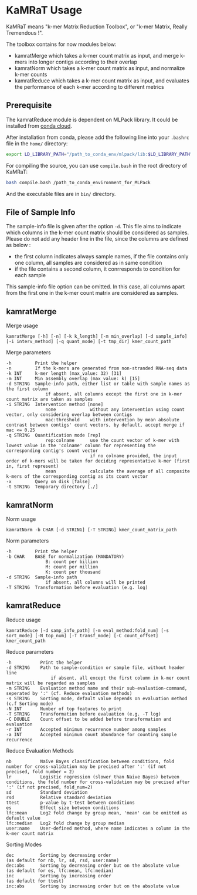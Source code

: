 # KaMRaT Usage

KaMRaT means "k-mer Matrix Reduction Toolbox", or "k-mer Matrix, Really Tremendous !".

The toolbox contains for now modules below:

- kamratMerge which takes a k-mer count matrix as input, and merge k-mers into longer contigs according to their overlap
- kamratNorm which takes a k-mer count matrix as input, and normalize k-mer counts
- kamratReduce which takes a k-mer count matrix as input, and evaluates the performance of each k-mer according to different metrics

## Prerequisite

The kamratReduce module is dependent on MLPack library. It could be installed from [conda cloud](https://anaconda.org/conda-forge/mlpack).

After installation from conda, please add the following line into your ```.bashrc``` file in the ```home/``` directory:

```bash
export LD_LIBRARY_PATH="/path_to_conda_env/mlpack/lib:$LD_LIBRARY_PATH"
```

For compiling the source, you can use ```compile.bash``` in the root directory of KaMRaT:

```bash
bash compile.bash /path_to_conda_environment_for_MLPack
```

And the executable files are in ```bin/``` directory.

## File of Sample Info

The sample-info file is given after the option ```-d```. This file aims to indicate which columns in the k-mer count matrix should be considered as samples. Please do not add any header line in the file, since the columns are defined as below :

- the first column indicates always sample names, if the file contains only one column, all samples are considered as in same condition
- if the file contains a second column, it conrresponds to condition for each sample

This sample-info file option can be omitted. In this case, all columns apart from the first one in the k-mer count matrix are considered as samples.

## kamratMerge

Merge usage

```text
kamratMerge [-h] [-n] [-k k_length] [-m min_overlap] [-d sample_info] [-i interv_method] [-q quant_mode] [-t tmp_dir] kmer_count_path
```

Merge parameters

```text
-h         Print the helper
-n         If the k-mers are generated from non-stranded RNA-seq data
-k INT     k-mer length (max_value: 32) [31]
-m INT     Min assembly overlap (max_value: k) [15]
-d STRING  Sample-info path, either list or table with sample names as the first column
               if absent, all columns except the first one in k-mer count matrix are taken as samples
-i STRING  Intervention method [none]
               none             without any intervention using count vector, only considering overlap between contigs
               mac:threshold    with intervention by mean absolute contrast between contigs' count vectors, by default, accept merge if mac <= 0.25
-q STRING  Quantification mode [rep]
               rep:colname      use the count vector of k-mer with lowest value in the 'colname' column for representing the corresponding contig's count vector
                                if no colname provided, the input order of k-mers will be taken for deciding representative k-mer (first in, first represent)
               mean             calculate the average of all composite k-mers of the corresponding contig as its count vector
-x         Query on disk [false]
-t STRING  Temporary directory [./]
```

## kamratNorm

Norm usage

```text
kamratNorm -b CHAR [-d STRING] [-T STRING] kmer_count_matrix_path
```

Norm parameters

```text
-h         Print the helper
-b CHAR    BASE for normalization (MANDATORY)
               B: count per billion
               M: count per million
               K: count per thousand
-d STRING  Sample-info path
               if absent, all columns will be printed
-T STRING  Transformation before evaluation (e.g. log)
```

## kamratReduce

Reduce usage

```text
kamratReduce [-d samp_info_path] [-m eval_method:fold_num] [-s sort_mode] [-N top_num] [-T transf_mode] [-C count_offset] kmer_count_path
```

Reduce parameters

```text
-h           Print the helper
-d STRING    Path to sample-condition or sample file, without header line
                 if absent, all except the first column in k-mer count matrix will be regarded as samples
-m STRING    Evaluation method name and their sub-evaluation-command, seperated by ':' (cf. Reduce evaluation methods)
-s STRING    Sorting mode, default value depends on evaluation method (c.f Sorting mode)
-N INT       Number of top features to print
-T STRING    Transformation before evaluation (e.g. -T log)
-C DOUBLE    Count offset to be added before transformation and evaluation
-r INT       Accepted minimum recurrence number among samples
-a INT       Accepted minimum count abundance for counting sample recurrence
```

Reduce Evaluation Methods

```text
nb           Naïve Bayes classification between conditions, fold number for cross-validation may be precised after ':' (if not precised, fold number = 2)
lr           Logistic regression (slower than Naive Bayes) between conditions, the fold number for cross-validation may be precised after ':' (if not precised, fold_num=2)
sd           Standard deviation
rsd          Relative standard deviation
ttest        p-value by t-test between conditions
es           Effect size between conditions
lfc:mean     Log2 fold change by group mean, 'mean' can be omitted as default value
lfc:median   Log2 fold change by group median
user:name    User-defined method, where name indicates a column in the k-mer count matrix
```

Sorting Modes

```text
dec          Sorting by decreasing order                              (as default for nb, lr, sd, rsd, user:name)
dec:abs      Sorting by decreasing order but on the absolute value    (as default for es, lfc:mean, lfc:median)
inc          Sorting by increasing order                              (as default for ttest)
inc:abs      Sorting by increasing order but on the absolute value
```
